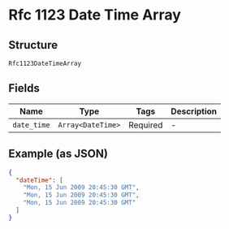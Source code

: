 
# Rfc 1123 Date Time Array

## Structure

`Rfc1123DateTimeArray`

## Fields

| Name | Type | Tags | Description |
|  --- | --- | --- | --- |
| `date_time` | `Array<DateTime>` | Required | - |

## Example (as JSON)

```json
{
  "dateTime": [
    "Mon, 15 Jun 2009 20:45:30 GMT",
    "Mon, 15 Jun 2009 20:45:30 GMT",
    "Mon, 15 Jun 2009 20:45:30 GMT"
  ]
}
```


